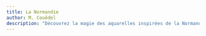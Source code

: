 ```yaml
---
title: La Normandie
author: M. Couëdel
description: "Découvrez la magie des aquarelles inspirées de la Normandie. Mes créations captivent par leurs paysages marins et leurs nuances vibrantes. Explorez ma collection d'aquarelles uniques, peintes à la main avec passion et précision."
---
```

